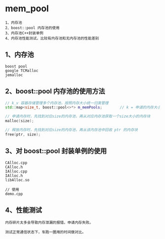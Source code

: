 # mem_pool

```
1、内存池
2、boost::pool 内存池的使用
3、内存池C++封装单例
4、内存池性能测试，比较有内存池和无内存池的性能差别
```

## 1、内存池

```
boost pool
google TCMalloc
jemalloc
```

## 2、boost::pool 内存池的使用方法

```c++
// k_v 容器存储管理多个内存池，按照内存大小统一归类管理
std::map<size_t, boost::pool<>*> m_memPools;		// k = 申请的内存大小， v = 内存池

// 申请内存时，先找到对应size的内存池，再从对应内存池获取一个size大小的内存块
malloc(size);

// 释放内存时，先找到对应size的内存池，再从该内存池中回收 ptr 的内存块
free(ptr, size);
```

## 3、对 boost::pool 封装单例的使用

```
CAlloc.cpp
CAlloc.h
IAlloc.cpp
IAlloc.h
libAlloc.so

// 使用
demo.cpp
```

## 4、性能测试

```
内存碎片太多会导致内存泄漏的报错，申请内存失败。

测试正常通信状态下，车跑一圈用的时间做对比。
```

